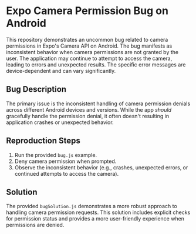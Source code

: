 # Expo Camera Permission Bug on Android

This repository demonstrates an uncommon bug related to camera permissions in Expo's Camera API on Android. The bug manifests as inconsistent behavior when camera permissions are not granted by the user. The application may continue to attempt to access the camera, leading to errors and unexpected results.  The specific error messages are device-dependent and can vary significantly. 

## Bug Description

The primary issue is the inconsistent handling of camera permission denials across different Android devices and versions. While the app *should* gracefully handle the permission denial, it often doesn't resulting in application crashes or unexpected behavior.

## Reproduction Steps

1. Run the provided `bug.js` example.
2. Deny camera permission when prompted.
3. Observe the inconsistent behavior (e.g., crashes, unexpected errors, or continued attempts to access the camera).

## Solution

The provided `bugSolution.js` demonstrates a more robust approach to handling camera permission requests. This solution includes explicit checks for permission status and provides a more user-friendly experience when permissions are denied. 